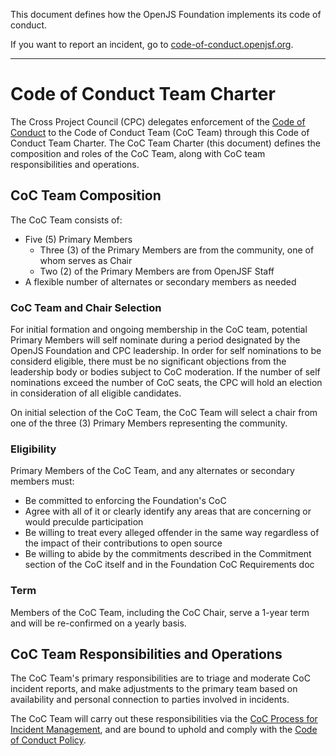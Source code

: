 This document defines how the OpenJS Foundation implements its code of conduct.

If you want to report an incident, go to [code-of-conduct.openjsf.org][CoC].

***

# Code of Conduct Team Charter

The Cross Project Council (CPC) delegates enforcement of the [Code of Conduct][CoC] to the Code of Conduct Team (CoC Team) through this Code of Conduct Team Charter. The CoC Team Charter (this document) defines the composition and roles of the CoC Team, along with CoC team responsibilities and operations.

## CoC Team Composition

The CoC Team consists of:

* Five (5) Primary Members
  * Three (3) of the Primary Members are from the community, one of whom serves as Chair
  * Two (2) of the Primary Members are from OpenJSF Staff
* A flexible number of alternates or secondary members as needed

### CoC Team and Chair Selection

For initial formation and ongoing membership in the CoC team, potential Primary Members will self nominate during a period designated by the OpenJS Foundation and CPC leadership. In order for self nominations to be considerd eligible, there must be no significant objections from the leadership body or bodies subject to CoC moderation. If the number of self nominations exceed the number of CoC seats, the CPC will hold an election in consideration of all eligible candidates.

On initial selection of the CoC Team, the CoC Team will select a chair from one of the three (3) Primary Members representing the community.

### Eligibility

Primary Members of the CoC Team, and any alternates or secondary members must: 

* Be committed to enforcing the Foundation's CoC
* Agree with all of it or clearly identify any areas that are concerning or would preculde participation
* Be willing to treat every alleged offender in the same way regardless of the impact of their contributions to open source
* Be willing to abide by the commitments described in the Commitment section of the CoC itself and in the Foundation CoC Requirements doc

### Term

Members of the CoC Team, including the CoC Chair, serve a 1-year term and will be re-confirmed on a yearly basis.

## CoC Team Responsibilities and Operations

The CoC Team's primary responsibilities are to triage and moderate CoC incident reports, and make adjustments to the primary team based on availability and personal connection to parties involved in incidents.

The CoC Team will carry out these responsibilities via the [CoC Process for Incident Management](COC_PROCESS_FOR_INCIDENT_MANAGEMENT.md), and are bound to uphold and comply with the [Code of Conduct Policy][CoC Policy].

[CoC]: https://code-of-conduct.openjsf.org/
[CoC Policy]: https://github.com/openjs-foundation/cross-project-council/blob/main/conduct/COC_POLICY.md

